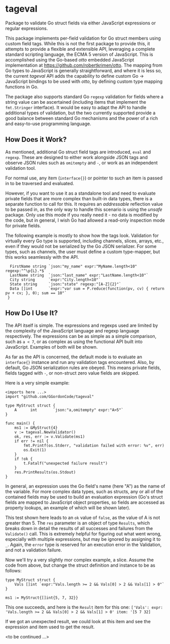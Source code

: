 # tageval
Package to validate Go struct fields via either JavaScript expressions or regular expressions.

This package implements per-field validation for Go struct members using custom field tags.  While this is not the first package to provide this, it attempts to provide a flexible and extensible API, leveraging a complete standard scripting language, the ECMA 5 version of JavaScript.  This is accomplished using the Go-based _otto_ embedded JavaScript implementation at <https://github.com/robertkrimen/otto>.  The mapping from Go types to JavaScript is generally straightforward, and where it is less so, the current _tageval_ API adds the capability to define custom Go -> JavaScript bindings to be used with _otto_, by defining custom type mapping functions in Go.

The package also supports standard Go `regexp` validation for fields where a string value can be ascertained (including items that implement the `fmt.Stringer` interface).  It would be easy to adapt the API to handle additional types of validation, but the two currently supported provide a good balance between standard Go mechanisms and the power of a rich and easy-to-use programming language.

## How Does it Work?
As mentioned, additional Go struct field tags are introduced, `eval` and `regexp`.  These are designed to either work alongside JSON tags and observe JSON rules such as `omitempty` and `-`, or work as an independent validation tool.

For normal use, any item (`interface{}`) or pointer to such an item is passed in to be traversed and evaluated.

However, if you want to use it as a standalone tool and need to evaluate private fields that are more complex than built-in data types, there is a separate function to call for this.  It requires an _addressable_ reflection value to be passed in, as the only way to handle this scenario is using the _unsafe_ package.  Only use this mode if you really need it - no data is modified by the code, but in general, I wish Go had allowed a read-only inspection mode for private fields.

The following example is mostly to show how the tags look.  Validation for virtually every Go type is supported, including channels, slices, arrays, etc., even if they would not be serialized by the Go JSON serializer.  For some types, such as channels, the user must define a custom type-mapper, but this works seamlessly with the API.

```type MyStruct struct {
  FirstName string `json:"my_name" expr:"MyName.length<10" regexp:"^\p{L}.*$`
  LastName string  `json:"last_name" expr:"LastName.length<10"`
  City string      `expr:"City.length<10"`
  State string     `json:"state" regexp:"[A-Z]{2}"`
  Data []int       `expr:"var sum = P.reduce(function(pv, cv) { return pv + cv; }, 0); sum == 10"`
 }
 ```

## How Do I Use It?
The API itself is simple.  The expressions and regexps used are limited by the complexity of the JavaScript language and regexp language respectively.  The expressions can be as simple as a simple comparison, such as `a < 7`, or as complex as using the functional API built into JavaScript.  Examples of both will be shown.

As far as the API is concerned, the default mode is to evaluate an `interface{}` instance and run any validation tags encountered.  Also, by default, Go JSON serialization rules are obeyed.  This means private fields, fields tagged with `-`, or non-struct zero value fields are skipped.

Here is a very simple example:
```
<imports here ...>
import "github.com/GGordonCode/tageval"

type MyStruct struct {
	A      int       `json:"a,omitempty" expr:"A>5"`
}

func main() {
	ms1 := &MyStruct{4}
	v := tageval.NewValidator()
	ok, res, err := v.Validate(ms1)
	if err != nil {
		fmt.Printf(os.Stderr, "validation failed with error: %v", err)
    	os.Exit(1)
	}
	if !ok {
		t.Fatalf("unexpected failure result")
	}
	res.PrintResults(os.Stdout)
}
```

In general, an expression uses the Go field's name (here "A") as the name of the variable.  For more complex data types, such as structs, any or all of the contained fields may be used to build an evaluation expression (Go's struct fields are mapped to JavaScript object properties, so fields are accessed as property lookups, an example of which will be shown later).

This test shown here leads to an `ok` value of `false`, as the value of A is not greater than 5.  The `res` parameter is an object of type `Results`, which breaks down in detail the results of all successes and failures from the `Validate()` call.  This is extremely helpful for figuring out what went wrong, especially with multiple expressions, but may be ignored by assigning it to `_`.  Again, the `error` type is reserved for an execution error in the Validation, and not a validation failure.

Now we'll try a very slightly mor complex example, a slice.  Assume the code from above, but change the struct definition and instance to be as follows:

```
type MyStruct struct {
	Vals []int `expr:"Vals.length >= 2 && Vals[0] > 2 && Vals[1] > 0"`
}

ms1 := MyStruct{[]int{5, 7, 32}}
```

This one succeeds, and here is the `Result` item for this one:
`['Vals': expr: 'Vals.length >= 2 && Vals[0] > 2 && Vals[1] > 0' item: '[5 7 32]`

If we got an unexpected result, we could look at this item and see the expression and item used to get the result.

<to be continued ...>

